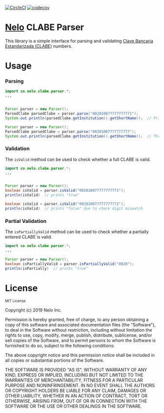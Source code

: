 [![CircleCI](https://circleci.com/gh/nelomobile/clabe-parser.svg?style=svg)](https://circleci.com/gh/nelomobile/clabe-parser)
[![codecov](https://codecov.io/gh/nelomobile/clabe-parser/branch/master/graph/badge.svg)](https://codecov.io/gh/nelomobile/clabe-parser)

# [Nelo](https://www.nelo.mx/) CLABE Parser

This library is a simple interface for parsing and validating [Clave Bancaria Estandarizada (CLABE)](https://en.wikipedia.org/wiki/CLABE) numbers. 

# Usage

### Parsing
```java
import co.nelo.clabe.parser.*;
...


Parser parser = new Parser();
ParsedClabe parsedClabe = parser.parse("002010077777777771");
System.out.println(parsedClabe.getInstitution().getShortName();  // Prints "BANAMEX"

Parser parser = new Parser();
ParsedClabe parsedClabe = parser.parse("00201007777777777");
System.out.println(parsedClabe.getInstitution().getShortName();  // Throws an error because the CLABE is too short
```

### Validation
The `isValid` method can be used to check whether a full CLABE is valid.
```java
import co.nelo.clabe.parser.*;
...


Parser parser = new Parser();
boolean isValid = parser.isValid("002010077777777771");
println(isValid)  // prints "true"

boolean isValid = parser.isValid("002010077777777772");
println(isValid)  // prints "false" due to check digit mismatch
```

### Partial Validation
The `isPartiallyValid` method can be used to check whether a partially entered CLABE is valid.
```java
import co.nelo.clabe.parser.*;
...

Parser parser = new Parser();
boolean isPartiallyValid = parser.isPartiallyValid("0020");
println(isPartially)  // prints "true"
```


# License
<sub>MIT License

Copyright (c) 2019 Nelo Inc.

Permission is hereby granted, free of charge, to any person obtaining a copy
of this software and associated documentation files (the "Software"), to deal
in the Software without restriction, including without limitation the rights
to use, copy, modify, merge, publish, distribute, sublicense, and/or sell
copies of the Software, and to permit persons to whom the Software is
furnished to do so, subject to the following conditions:

The above copyright notice and this permission notice shall be included in all
copies or substantial portions of the Software.

THE SOFTWARE IS PROVIDED "AS IS", WITHOUT WARRANTY OF ANY KIND, EXPRESS OR
IMPLIED, INCLUDING BUT NOT LIMITED TO THE WARRANTIES OF MERCHANTABILITY,
FITNESS FOR A PARTICULAR PURPOSE AND NONINFRINGEMENT. IN NO EVENT SHALL THE
AUTHORS OR COPYRIGHT HOLDERS BE LIABLE FOR ANY CLAIM, DAMAGES OR OTHER
LIABILITY, WHETHER IN AN ACTION OF CONTRACT, TORT OR OTHERWISE, ARISING FROM,
OUT OF OR IN CONNECTION WITH THE SOFTWARE OR THE USE OR OTHER DEALINGS IN THE
SOFTWARE.</sub>
